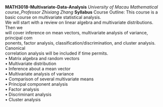 **MATH3018-Multivariate-Data-Analysis**
*University of Macau Mathematical course_Professor Zhixiang Zhang*
**Syllabus**
Course Outline: This course is a basic course on multivariate statistical analysis.<br>
 We will start with a review on linear algebra and multivariate distributions. Then we<br>
 will cover inference on mean vectors, multivariate analysis of variance, principal com<br>
ponents, factor analysis, classification/discrimination, and cluster analysis. Canonical<br>
 correlation analysis will be included if time permits.<br>
 • Matrix algebra and random vectors<br>
 • Multivariate distribution<br>
 • Inference about a mean vector<br>
 • Multivariate analysis of variance<br>
 • Comparison of several multivariate means<br>
 • Principal component analysis<br>
 • Factor analysis<br>
 • Discriminant analysis<br>
 • Cluster analysis<br>
